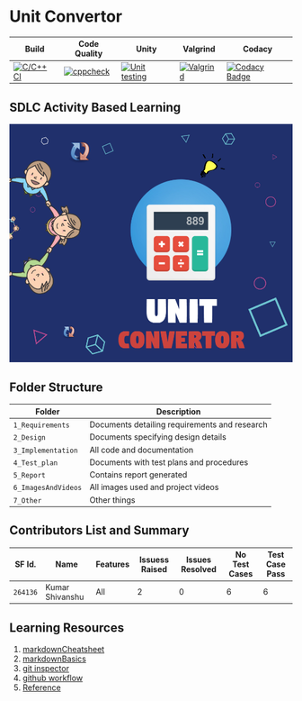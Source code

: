 # Unit Convertor

Build | Code Quality | Unity | Valgrind | Codacy
------|----------|-------|----------|------------
[![C/C++ CI](https://github.com/KrShivanshu/CMiniProject/actions/workflows/c-cpp.yml/badge.svg)](https://github.com/KrShivanshu/CMiniProject/actions/workflows/c-cpp.yml) | [![cppcheck](https://github.com/KrShivanshu/CMiniProject/actions/workflows/cppcheck.yml/badge.svg)](https://github.com/KrShivanshu/CMiniProject/actions/workflows/cppcheck.yml) | [![Unit testing](https://github.com/KrShivanshu/CMiniProject/actions/workflows/unit-test.yml/badge.svg)](https://github.com/KrShivanshu/CMiniProject/actions/workflows/unit-test.yml) | [![Valgrind](https://github.com/KrShivanshu/CMiniProject/actions/workflows/valgrind.yml/badge.svg)](https://github.com/KrShivanshu/CMiniProject/actions/workflows/valgrind.yml) | [![Codacy Badge](https://app.codacy.com/project/badge/Grade/f1f3f28ea6bc4f24bf2a16c0d0b46551)](https://www.codacy.com/gh/KrShivanshu/CMiniProject/dashboard?utm_source=github.com&amp;utm_medium=referral&amp;utm_content=KrShivanshu/CMiniProject&amp;utm_campaign=Badge_Grade)

## SDLC Activity Based Learning
![Banner](https://github.com/KrShivanshu/CMiniProject/blob/main/6_ImagesAndVideos/Geometric%20Cubes%20Games.jpg)

## Folder Structure
Folder             | Description
-------------------| -----------------------------------------
`1_Requirements`   | Documents detailing requirements and research
`2_Design`         | Documents specifying design details
`3_Implementation` | All code and documentation
`4_Test_plan`      | Documents with test plans and procedures
`5_Report`         | Contains report generated
`6_ImagesAndVideos`| All images used and project videos
`7_Other`          | Other things

## Contributors List and Summary

SF Id. |  Name   |    Features    | Issuess Raised |Issues Resolved|No Test Cases|Test Case Pass
-------|---------|----------------|----------------|---------------|-------------|--------------
`264136` | Kumar Shivanshu  | All    | 2     | 0   | 6   | 6     
   
## Learning Resources
1.  [markdownCheatsheet](https://github.com/adam-p/markdown-here/wiki/Markdown-Cheatsheet)
2.  [markdownBasics](https://guides.github.com/features/mastering-markdown/)
3.  [git inspector](https://github.com/ejwa/gitinspector.git)
4.  [github workflow](https://docs.github.com/en/actions/learn-github-action)
5.  [Reference](https://www.unitconverters.net/)